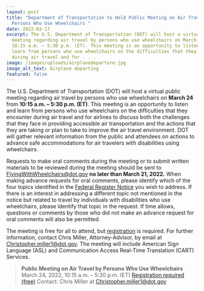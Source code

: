 ```yaml
---
layout: post
title: "Department of Transportation to Hold Public Meeting on Air Travel by
  Persons Who Use Wheelchairs "
date: 2022-03-17
excerpt: The U.S. Department of Transportation (DOT) will host a virtual public
  meeting regarding air travel by persons who use wheelchairs on March 24 from
  10:15 a.m. – 5:30 p.m. (ET). This meeting is an opportunity to listen and
  learn from persons who use wheelchairs on the difficulties that they encounter
  during air travel and for . . .
image: /images/uploads/airplanedeparture.jpg
image_alt_text: Airplane departing
featured: false
---
```

The U.S. Department of Transportation (DOT) will host a virtual public meeting regarding air travel by persons who use wheelchairs on **March 24** from **10:15 a.m. – 5:30 p.m. (ET)**. This meeting is an opportunity to listen and learn from persons who use wheelchairs on the difficulties that they encounter during air travel and for airlines to discuss both the challenges that they face in providing accessible air transportation and the actions that they are taking or plan to take to improve the air travel environment. DOT will gather relevant information from the public and attendees on actions to advance safe accommodations for air travelers with disabilities using wheelchairs.

Requests to make oral comments during the meeting or to submit written materials to be reviewed during the meeting should be sent to [FlyingWithWheelchairs@dot.gov](mailto:FlyingWithWheelchairs@dot.gov) **no later than March 21, 2022.** When making advance requests for oral comments, please identify which of the four topics identified in the [Federal Register Notice](https://www.federalregister.gov/documents/2022/03/15/2022-05422/air-travel-by-persons-who-use-wheelchairs-notice-of-public-meeting) you wish to address. If there is an interest in addressing a different topic not mentioned in the notice but related to travel by individuals with disabilities who use wheelchairs, please identify that topic in the request. If time allows, questions or comments by those who did not make an advance request for oral comments will also be permitted.

The meeting is free for all to attend, but [registration](https://usdot.zoomgov.com/webinar/register/WN_cWNvnWKRQ26J4X0sbJClrw) is required. For further information, contact Chris Miller, Attorney-Advisor, by email at [Christopher.miller1@dot.gov](mailto:Christopher.miller1@dot.gov). The meeting will include American Sign Language (ASL) and Communication Access Real-Time Translation (CART) Services.

> **Public Meeting on Air Travel by Persons Who Use Wheelchairs**
> March 24, 2022, 10:15 a.m. – 5:30 p.m. (ET)
> [Registration required (free)](https://usdot.zoomgov.com/webinar/register/WN_cWNvnWKRQ26J4X0sbJClrw)
> Contact: Chris Miller at [Christopher.miller1@dot.gov](mailto:Christopher.miller1@dot.gov)